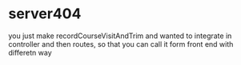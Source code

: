 # server404

you just make recordCourseVisitAndTrim and wanted to integrate in controller and then routes, so that you can call it form front end with differetn way